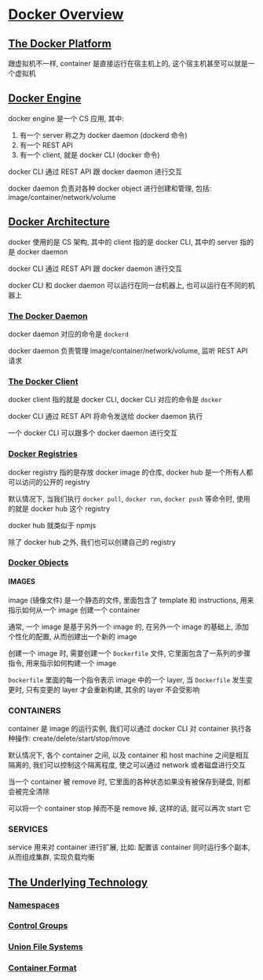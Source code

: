 # [Docker Overview](https://docs.docker.com/engine/docker-overview/)

## [The Docker Platform](https://docs.docker.com/engine/docker-overview/#the-docker-platform)

跟虚拟机不一样, container 是直接运行在宿主机上的, 这个宿主机甚至可以就是一个虚拟机

## [Docker Engine](https://docs.docker.com/engine/docker-overview/#docker-engine)

docker engine 是一个 CS 应用, 其中:

1. 有一个 server 称之为 docker daemon (dockerd 命令)
2. 有一个 REST API
3. 有一个 client, 就是 docker CLI (docker 命令)

docker CLI 通过 REST API 跟 docker daemon 进行交互

docker daemon 负责对各种 docker object 进行创建和管理, 包括: image/container/network/volume

## [Docker Architecture](https://docs.docker.com/engine/docker-overview/#docker-architecture)

docker 使用的是 CS 架构, 其中的 client 指的是 docker CLI, 其中的 server 指的是 docker daemon

docker CLI 通过 REST API 跟 docker daemon 进行交互

docker CLI 和 docker daemon 可以运行在同一台机器上, 也可以运行在不同的机器上

### [The Docker Daemon](https://docs.docker.com/engine/docker-overview/#the-docker-daemon)

docker daemon 对应的命令是 `dockerd`

docker daemon 负责管理 image/container/network/volume, 监听 REST API 请求

### [The Docker Client](https://docs.docker.com/engine/docker-overview/#the-docker-client)

docker client 指的就是 docker CLI, docker CLI 对应的命令是 `docker`

docker CLI 通过 REST API 将命令发送给 docker daemon 执行

一个 docker CLI 可以跟多个 docker daemon 进行交互

### [Docker Registries](https://docs.docker.com/engine/docker-overview/#docker-registries)

docker registry 指的是存放 docker image 的仓库, docker hub 是一个所有人都可以访问的公开的 registry

默认情况下, 当我们执行 `docker pull`, `docker run`, `docker push` 等命令时, 使用的就是 docker hub 这个 registry

docker hub 就类似于 npmjs

除了 docker hub 之外, 我们也可以创建自己的 registry

### [Docker Objects](https://docs.docker.com/engine/docker-overview/#docker-objects)

#### IMAGES

image (镜像文件) 是一个静态的文件, 里面包含了 template 和 instructions, 用来指示如何从一个 image 创建一个 container

通常, 一个 image 是基于另外一个 image 的, 在另外一个 image 的基础上, 添加个性化的配置, 从而创建出一个新的 image

创建一个 image 时, 需要创建一个 `Dockerfile` 文件, 它里面包含了一系列的步骤指令, 用来指示如何构建一个 image

`Dockerfile` 里面的每一个指令表示 image 中的一个 layer, 当 `Dockerfile` 发生变更时, 只有变更的 layer 才会重新构建, 其余的 layer 不会受影响

### CONTAINERS

container 是 image 的运行实例, 我们可以通过 docker CLI 对 container 执行各种操作: create/delete/start/stop/move

默认情况下, 各个 container 之间, 以及 container 和 host machine 之间是相互隔离的, 我们可以控制这个隔离程度, 使之可以通过 network 或者磁盘进行交互

当一个 container 被 remove 时, 它里面的各种状态如果没有被保存到硬盘, 则都会被完全清除

可以将一个 container stop 掉而不是 remove 掉, 这样的话, 就可以再次 start 它

### SERVICES

service 用来对 container 进行扩展, 比如: 配置该 container 同时运行多个副本, 从而组成集群, 实现负载均衡

## [The Underlying Technology](https://docs.docker.com/engine/docker-overview/#the-underlying-technology)

### [Namespaces](https://docs.docker.com/engine/docker-overview/#namespaces)

### [Control Groups](https://docs.docker.com/engine/docker-overview/#control-groups)

### [Union File Systems](https://docs.docker.com/engine/docker-overview/#union-file-systems)

### [Container Format](https://docs.docker.com/engine/docker-overview/#container-format)
